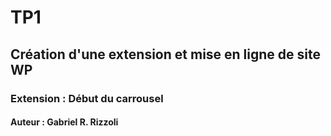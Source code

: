 # TP1
## Création d'une extension et mise en ligne de site WP
### Extension : Début du carrousel
#### Auteur : Gabriel R. Rizzoli